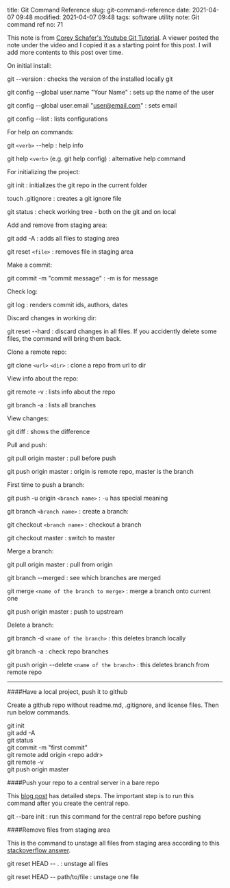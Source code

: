 title: Git Command Reference
slug: git-command-reference
date: 2021-04-07 09:48
modified: 2021-04-07 09:48
tags: software utility
note: Git command ref
no: 71

This note is from [Corey Schafer's Youtube Git Tutorial](https://youtu.be/HVsySz-h9r4). 
A viewer posted the note under the video and I copied it as a starting point for this post. 
I will add more contents to this post over time. 

On initial install:

git --version 
: checks the version of the installed locally git

git config --global user.name "Your Name" 
: sets up the name of the user 

git config --global user.email "user@email.com" 
: sets email

git config --list 
: lists configurations


For help on commands:

git `<verb>` --help 
:  help info

git help `<verb>` (e.g. git help config)
: alternative help command

For initializing the project:

git init 
: initializes the git repo in the current folder

touch .gitignore 
: creates a git ignore file

git status 
: check working tree - both on the git and on local 


Add and remove from staging area:

git add -A 
: adds all files to staging area

git reset `<file>`
: removes file in staging area


Make a commit:

git commit -m "commit message" 
: -m is for message


Check log:

git log 
: renders commit ids, authors, dates


Discard changes in working dir:

git reset --hard
: discard changes in all files. If you accidently delete some files, the 
  command will bring them back. 

Clone a remote repo:

git clone `<url>` `<dir>`
: clone a repo from url to dir 

View info about the repo:

git remote -v 
: lists info about the repo

git branch -a 
: lists all branches


View changes:

git diff 
: shows the difference 

Pull and push:

git pull origin master
: pull before push

git push origin master 
: origin is remote repo, master is the branch


First time to push a branch:

git push -u origin `<branch name>` 
: `-u` has special meaning

git branch `<branch name>`
: create a branch:

git checkout `<branch name>`
: checkout a branch

git checkout master
: switch to master

Merge a branch:

git pull origin master
: pull from origin

git branch --merged 
: see which branches are merged 

git merge `<name of the branch to merge>`
: merge a branch onto current one

git push origin master 
: push to upstream


Delete a branch:

git branch -d `<name of the branch>`
: this deletes branch locally

git branch -a 
: check repo branches 

git push origin --delete `<name of the branch>`
: this deletes branch from remote repo

<hr>

####Have a local project, push it to github

Create a github repo without readme.md, .gitignore, and license files. Then run 
below commands. 

<div class="cmd">git init</div>
<div class="cmd">git add -A</div>
<div class="cmd">git status</div>
<div class="cmd">git commit -m "first commit"</div>
<div class="cmd">git remote add origin &lt;repo addr&gt;</div>
<div class="cmd">git remote -v</div>
<div class="cmd">git push origin master</div>
<div class="mb-3"></div>

####Push your repo to a central server in a bare repo

This [blog post](https://www.jeffgeerling.com/blogs/jeff-geerling/push-your-git-repositories) 
has detailed steps. The important step is to run this command after you create the central repo.

git --bare init
: run this command for the central repo before pushing


####Remove files from staging area

This is the command to unstage all files from staging area according to this 
[stackoverflow answer](https://stackoverflow.com/questions/19730565/how-to-remove-files-from-git-staging-area). 

git reset HEAD -- .
: unstage all files


git reset HEAD -- path/to/file
: unstage one file
